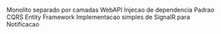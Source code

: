 Monolito separado por camadas
WebAPI
Injecao de dependencia
Padrao CQRS
Entity Framework
Implementacao simples de SignalR para Notificacao

